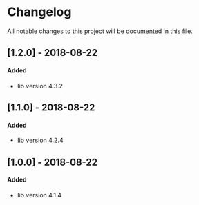 # Changelog
All notable changes to this project will be documented in this file.

## [1.2.0] - 2018-08-22

#### Added
* lib version 4.3.2

## [1.1.0] - 2018-08-22

#### Added
* lib version 4.2.4

## [1.0.0] - 2018-08-22

#### Added
* lib version 4.1.4
